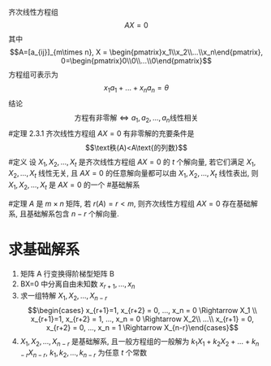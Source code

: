 齐次线性方程组
$$AX=0$$
其中
$$A=[a_{ij}]_{m\times n}, X = \begin{pmatrix}x_1\\x_2\\...\\x_n\end{pmatrix}, 0=\begin{pmatrix}0\\0\\...\\0\end{pmatrix}$$
方程组可表示为
$$x_1a_1+...+x_n a_n= \theta$$
结论
$$\text{方程有非零解} \Leftrightarrow a_1, a_2,..., a_n\text{线性相关}$$
#定理 2.3.1 齐次线性方程组 $AX=0$ 有非零解的充要条件是
$$\text秩(A)<A\text{的列数}$$
#定义 设 $X_1, X_2,...,X_t$ 是齐次线性方程组 $AX=0$ 的 $t$ 个解向量, 若它们满足 $X_1, X_2,...,X_t$ 线性无关, 且 $AX=0$ 的任意解向量都可以由 $X_1, X_2,...,X_t$ 线性表出, 则 $X_1, X_2,...,X_t$ 是 $AX=0$ 的一个 #基础解系

#定理 $A$ 是 $m \times n$ 矩阵, 若 $r(A)=r<m$, 则齐次线性方程组 $AX=0$ 存在基础解系, 且基础解系包含 $n-r$ 个解向量. 

# 求基础解系
1. 矩阵 A 行变换得阶梯型矩阵 B
2. BX=0 中分离自由未知数 $x_{r+1},..., x_n$
3. 求一组特解 $X_1, X_2,...,X_{n-r}$ $$\begin{cases} x_{r+1}=1, x_{r+2} = 0, ..., x_n = 0 \Rightarrow X_1 \\
	x_{r+1}=1, x_{r+2} = 1, ..., x_n = 0 \Rightarrow X_2\\
	...\\
	x_{r+1} = 0, x_{r+2} = 0, ..., x_n = 1 \Rightarrow X_{n-r}\end{cases}$$
4. $X_1, X_2,...,X_{n-r}$ 是基础解系, 且一般方程组的一般解为 $k_1X_1 + k_2X_2 +...+ k_{n-r}X_{n-r}$, $k_1, k_2, ..., k_{n-r}$ 为任意 $t$ 个常数